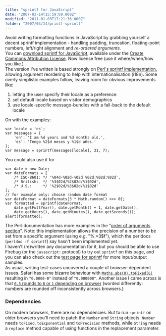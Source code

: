```yaml
---
title: "sprintf for JavaScript"
date: "2007-03-14T15:59:09.000Z"
modified: "2011-01-03T17:21:36.000Z"
folder: "2007/03/14/printf-sprintf"
---
```


Avoid writing formatting functions in JavaScript by grabbing yourself a decent sprintf implementation - handling padding, truncation, floating-point numbers, left/right alignment and _re-ordered arguments_.  
You can [download sprintf for JavaScript](http://hexmen.com/js/sprintf.js), available under the [Create Commons Attribution License](http://creativecommons.org/licenses/by/2.5/). Now license free (use it where/when/how you like.)  
The version I've written is based strongly on [Perl's sprintf implementation](http://perldoc.perl.org/functions/sprintf.html), allowing argument reordering to help with internationalisation (i18n). Some overly simplistic examples follow, leaving room for obvious improvements like:

1.  letting the user specify their locale as a preference
2.  set default locale based on visitor demographics
3.  use locale-specific message-bundles with a fall-back to the default locale

On with the examples:

    var locale = 'es';
    var messages = {
        'en': 'I am %d years and %d months old.',
        'es': 'Tengo %2$d meses y %1$d años.'
    };
    var message = sprintf(messages[locale], 31, 7);

You could also use it for

    var date = new Date;
    var dateFormats = [
        /* ISO-8601: */ '%04d-%02d-%02d %02d:%02d:%02d',
        /* British:  */ '%3$02d/%2$02d/%1$02d',
        /* U.S.:     */ '%2$02d/%3$02d/%1$02d'
    ];
    // for example only: choose random date format
    var dateFormat = dateFormats[3 * Math.random() >>> 0];
    var formatted = sprintf(dateFormat,
        date.getFullYear(), date.getMonth() + 1, date.getDate(),
        date.getHours(), date.getMinutes(), date.getSeconds());
    alert(formatted);

The Perl documentation has more examples in the "[order of arguments section](http://perldoc.perl.org/functions/sprintf.html#order-of-arguments)". Note: this implementation allows the precision of a number to be set from a specific argument (using e.g. "%.\*3\$f"), which the perldocs (`perldoc -f sprintf`) say hasn't been implemented yet.  
I haven't (re)written any documentation for it, but you should be able to use Firebug (or the `javascript:` protocol) to try out `sprintf` on this page, and you can also check out the [test page for sprintf](/tests/sprintf.html) for more input/output samples.  
As usual, writing test-cases uncovered a couple of browser-dependent issues. Safari has some bizarre behaviour with [`Maths.abs(0).toFixed(6)`](<javascript:alert(Math.abs(0).toFixed(6))>) resulting in `"0.0000-0"` instead of `"0.000000"`. Another issue I came across is that [`0.5` rounds to `0` or `1` depending on browser](<javascript:alert((0.5).toFixed())>) (worded differently: numbers are rounded off inconsistently across browsers.)

### Dependencies

On modern browsers, there are no dependencies. But to run `sprintf` on older browsers you'll need to patch the `Number` and `String` objects. `Number` needs `toFixed`, `toExponential` and `toPrecision` methods, while `String` needs a `replace` method capable of using functions in the replacement parameter.
